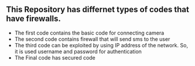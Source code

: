 ## This Repository has differnet types of codes that have firewalls.

 - The first code contains the basic code for connecting camera
 - The second code contains firewall that will send sms to the user
 - The third code can be exploited by using IP address of the network. So, it is used username and password for authentication
 - The Final code has secured code 
